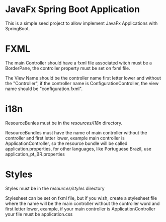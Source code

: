 # JavaFx Spring Boot Application


This is a simple seed project to allow implement JavaFx Applications with SpringBoot.

# FXML

The main Controller should have a fxml file associated witch must be a BorderPane, the controller property must be set on fxml file. 

The View Name should be the controller name first letter lower and without the "Controller", if the controller name is ConfigurationController, the view name should be "configuration.fxml". 

# i18n

ResourceBunles must be in the *resources/i18n* directory.

ResourceBundles must have the name of main controller without the controller and first letter lower, example main controller is ApplicationController, so the resource bundle will be called application.properties, for other languages, like Portuguese Brazil, use application_pt_BR.properties


# Styles

Styles must be in the *resources/styles* directory

Stylesheet can be set on fxml file, but if you wish, create a stylesheet file where the name will be the main controller without the controller word and first letter lower, example, if your main controller is ApplicationController your file must be application.css